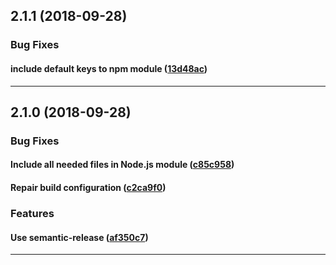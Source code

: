 ## 2.1.1 (2018-09-28)

### Bug Fixes


#### include default keys to npm module ([13d48ac](https://github.com/sealsystems/node-tlscert/commit/13d48ac))



---

## 2.1.0 (2018-09-28)

### Bug Fixes


#### Include all needed files in Node.js module ([c85c958](https://github.com/sealsystems/node-tlscert/commit/c85c958))

#### Repair build configuration ([c2ca9f0](https://github.com/sealsystems/node-tlscert/commit/c2ca9f0))

### Features


#### Use semantic-release ([af350c7](https://github.com/sealsystems/node-tlscert/commit/af350c7))



---
